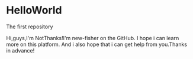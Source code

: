 # HelloWorld
The first repository

Hi,guys,I'm NotThanks!I'm new-fisher on the GitHub.
I hope i can learn more on this platform.
And i also hope that i can get help from you.Thanks in advance!
